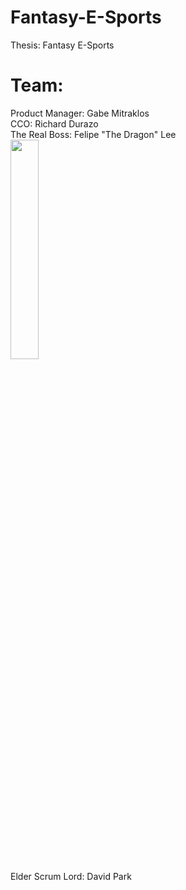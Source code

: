 # Fantasy-E-Sports
Thesis: Fantasy E-Sports

# Team:
Product Manager: Gabe Mitraklos <br />
CCO: Richard Durazo <br />
The Real Boss: Felipe "The Dragon" Lee <br />
<img height="30%" width="30%" src="http://www.criticalhit.net/images/2016/05/Old-man.jpg" />
<br />
Elder Scrum Lord: David Park 
